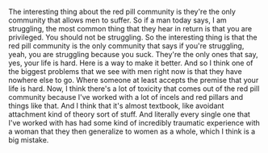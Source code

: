  The interesting thing about the red pill community is they're the only community that allows men to suffer. So if a man today says, I am struggling, the most common thing that they hear in return is that you are privileged. You should not be struggling. So the interesting thing is that the red pill community is the only community that says if you're struggling, yeah, you are struggling because you suck. They're the only ones that say, yes, your life is hard. Here is a way to make it better. And so I think one of the biggest problems that we see with men right now is that they have nowhere else to go. Where someone at least accepts the premise that your life is hard. Now, I think there's a lot of toxicity that comes out of the red pill community because I've worked with a lot of incels and red pillars and things like that. And I think that it's almost textbook, like avoidant attachment kind of theory sort of stuff. And literally every single one that I've worked with has had some kind of incredibly traumatic experience with a woman that they then generalize to women as a whole, which I think is a big mistake.